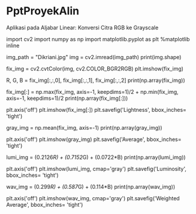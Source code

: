 # PptProyekAlin
Aplikasi pada Aljabar Linear: Konversi Citra RGB ke Grayscale

import cv2
import numpy as np
import matplotlib.pyplot as plt
%matplotlib inline

img_path = "Dikriani.jpg"
img = cv2.imread(img_path)
print(img.shape)

fix_img = cv2.cvtColor(img, cv2.COLOR_BGR2RGB)
plt.imshow(fix_img)

R, G, B = fix_img[:,:,0], fix_img[:,:,1], fix_img[:,:,2]
print(np.array(fix_img))

fix_img[:] = np.max(fix_img, axis=-1, keepdims=1)/2 + np.min(fix_img, axis=-1, keepdims=1)/2
print(np.array(fix_img[:]))


plt.axis('off')
plt.imshow(fix_img[:])
plt.savefig('Lightness', bbox_inches= 'tight')

gray_img = np.mean(fix_img, axis=-1)
print(np.array(gray_img))

plt.axis('off')
plt.imshow(gray_img)
plt.savefig('Average', bbox_inches= 'tight')

lumi_img = (0.2126*R) + (0.7152*G) + (0.0722*B)
print(np.array(lumi_img))

plt.axis('off')
plt.imshow(lumi_img, cmap='gray')
plt.savefig('Luminosity', bbox_inches= 'tight')

wav_img = (0.299*R) + (0.587*G) + (0.114*B)
print(np.array(wav_img))

plt.axis('off')
plt.imshow(wav_img, cmap='gray')
plt.savefig('Weighted Average', bbox_inches= 'tight')
